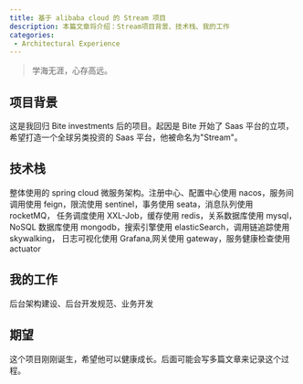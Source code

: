 ```yaml
---
title: 基于 alibaba cloud 的 Stream 项目
description: 本篇文章将介绍：Stream项目背景、技术栈、我的工作
categories:
 - Architectural Experience
---
```


> 学海无涯，心存高远。

## 项目背景

这是我回归 Bite investments 后的项目。起因是 Bite 开始了 Saas 平台的立项，希望打造一个全球另类投资的 Saas 平台，他被命名为"Stream"。

## 技术栈

整体使用的 spring cloud 微服务架构。注册中心、配置中心使用 nacos，服务间调用使用 feign，限流使用 sentinel，事务使用 seata，消息队列使用 rocketMQ，
任务调度使用 XXL-Job，缓存使用 redis，关系数据库使用 mysql，NoSQL 数据库使用 mongodb，搜索引擎使用 elasticSearch，调用链追踪使用 skywalking，
日志可视化使用 Grafana,网关使用 gateway，服务健康检查使用 actuator

## 我的工作

后台架构建设、后台开发规范、业务开发

## 期望

这个项目刚刚诞生，希望他可以健康成长。后面可能会写多篇文章来记录这个过程。